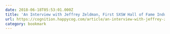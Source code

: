 ```yaml
---
date: 2018-06-18T05:53:01.000Z
title: 'An Interview with Jeffrey Zeldman, First SXSW Hall of Fame Inductee - Cogni'
url: https://cognition.happycog.com/article/an-interview-with-jeffrey-zeldman-first-sxsw-hall-of-fame-inductee
category: bookmark
---
```


